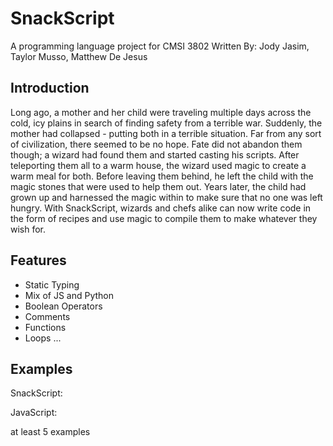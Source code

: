 # SnackScript
A programming language project for CMSI 3802
Written By: Jody Jasim, Taylor Musso, Matthew De Jesus 

## Introduction
Long ago, a mother and her child were traveling multiple days across the cold, icy plains in search of finding safety from a terrible war. Suddenly, the mother had collapsed - putting both in a terrible situation. Far from any sort of civilization, there seemed to be no hope. Fate did not abandon them though; a wizard had found them and started casting his scripts. After teleporting them all to a warm house, the wizard used magic to create a warm meal for both. Before leaving them behind, he left the child with the magic stones that were used to help them out. Years later, the child had grown up and harnessed the magic within to make sure that no one was left hungry. With SnackScript, wizards and chefs alike can now write code in the form of recipes and use magic to compile them to make whatever they wish for. 

## Features
- Static Typing
- Mix of JS and Python
- Boolean Operators
- Comments
- Functions
- Loops
...

## Examples

SnackScript:



JavaScript:



at least 5 examples
